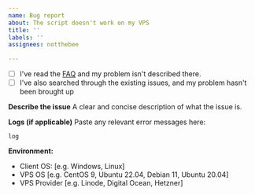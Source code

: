 ```yaml
---
name: Bug report
about: The script doesn't work on my VPS
title: ''
labels: ''
assignees: notthebee

---
```


- [ ] I've read the [FAQ](https://github.com/notthebee/ansible-easy-vpn/blob/main/FAQ.md) and my problem isn't described there.
- [ ] I've also searched through the existing issues, and my problem hasn't been brought up

**Describe the issue**
A clear and concise description of what the issue is.

**Logs (if applicable)**
Paste any relevant error messages here:
```
log
```

**Environment:**
- Client OS: [e.g. Windows, Linux]
- VPS OS [e.g. CentOS 9, Ubuntu 22.04, Debian 11, Ubuntu 20.04]
- VPS Provider [e.g. Linode, Digital Ocean, Hetzner]
